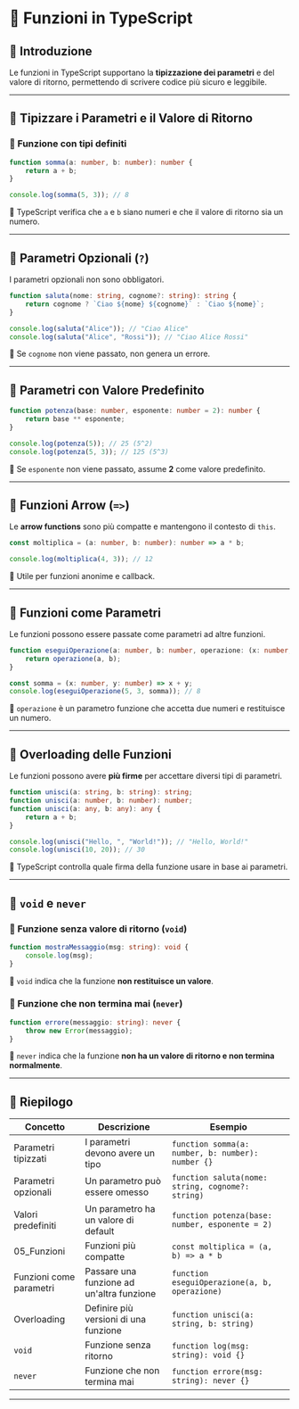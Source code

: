 # 📌 Funzioni in TypeScript

## 🎯 Introduzione
Le funzioni in TypeScript supportano la **tipizzazione dei parametri** e del valore di ritorno, permettendo di scrivere codice più sicuro e leggibile.

---

## 📌 Tipizzare i Parametri e il Valore di Ritorno
### 🔹 Funzione con tipi definiti
```ts
function somma(a: number, b: number): number {
    return a + b;
}

console.log(somma(5, 3)); // 8
````

📌 TypeScript verifica che `a` e `b` siano numeri e che il valore di ritorno sia un numero.

---

## 📌 Parametri Opzionali (`?`)

I parametri opzionali non sono obbligatori.

```ts
function saluta(nome: string, cognome?: string): string {
    return cognome ? `Ciao ${nome} ${cognome}` : `Ciao ${nome}`;
}

console.log(saluta("Alice")); // "Ciao Alice"
console.log(saluta("Alice", "Rossi")); // "Ciao Alice Rossi"
```

📌 Se `cognome` non viene passato, non genera un errore.

---

## 📌 Parametri con Valore Predefinito

```ts
function potenza(base: number, esponente: number = 2): number {
    return base ** esponente;
}

console.log(potenza(5)); // 25 (5^2)
console.log(potenza(5, 3)); // 125 (5^3)
```

📌 Se `esponente` non viene passato, assume **2** come valore predefinito.

---

## 📌 Funzioni Arrow (`=>`)

Le **arrow functions** sono più compatte e mantengono il contesto di `this`.

```ts
const moltiplica = (a: number, b: number): number => a * b;

console.log(moltiplica(4, 3)); // 12
```

📌 Utile per funzioni anonime e callback.

---

## 📌 Funzioni come Parametri

Le funzioni possono essere passate come parametri ad altre funzioni.

```ts
function eseguiOperazione(a: number, b: number, operazione: (x: number, y: number) => number): number {
    return operazione(a, b);
}

const somma = (x: number, y: number) => x + y;
console.log(eseguiOperazione(5, 3, somma)); // 8
```

📌 `operazione` è un parametro funzione che accetta due numeri e restituisce un numero.

---

## 📌 Overloading delle Funzioni

Le funzioni possono avere **più firme** per accettare diversi tipi di parametri.

```ts
function unisci(a: string, b: string): string;
function unisci(a: number, b: number): number;
function unisci(a: any, b: any): any {
    return a + b;
}

console.log(unisci("Hello, ", "World!")); // "Hello, World!"
console.log(unisci(10, 20)); // 30
```

📌 TypeScript controlla quale firma della funzione usare in base ai parametri.

---

## 📌 `void` e `never`

### 🔹 Funzione senza valore di ritorno (`void`)

```ts
function mostraMessaggio(msg: string): void {
    console.log(msg);
}
```

📌 `void` indica che la funzione **non restituisce un valore**.

### 🔹 Funzione che non termina mai (`never`)

```ts
function errore(messaggio: string): never {
    throw new Error(messaggio);
}
```

📌 `never` indica che la funzione **non ha un valore di ritorno e non termina normalmente**.

---

## 📌 Riepilogo

| Concetto                | Descrizione                               | Esempio                                           |
| ----------------------- | ----------------------------------------- | ------------------------------------------------- |
| Parametri tipizzati     | I parametri devono avere un tipo          | `function somma(a: number, b: number): number {}` |
| Parametri opzionali     | Un parametro può essere omesso            | `function saluta(nome: string, cognome?: string)` |
| Valori predefiniti      | Un parametro ha un valore di default      | `function potenza(base: number, esponente = 2)`   |
| 05_Funzioni             | Funzioni più compatte                     | `const moltiplica = (a, b) => a * b`              |
| Funzioni come parametri | Passare una funzione ad un'altra funzione | `function eseguiOperazione(a, b, operazione)`     |
| Overloading             | Definire più versioni di una funzione     | `function unisci(a: string, b: string)`           |
| `void`                  | Funzione senza ritorno                    | `function log(msg: string): void {}`              |
| `never`                 | Funzione che non termina mai              | `function errore(msg: string): never {}`          |

---
